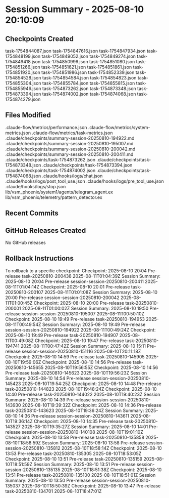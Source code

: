 # Session Summary - 2025-08-10 20:10:09

## Checkpoints Created
task-1754844087.json
task-1754847616.json
task-1754847934.json
task-1754848199.json
task-1754849052.json
task-1754849274.json
task-1754849418.json
task-1754850996.json
task-1754851080.json
task-1754851266.json
task-1754851621.json
task-1754851861.json
task-1754851920.json
task-1754851986.json
task-1754852339.json
task-1754854528.json
task-1754854584.json
task-1754854823.json
task-1754855304.json
task-1754855784.json
task-1754855815.json
task-1754855946.json
task-1754873262.json
task-1754873348.json
task-1754873394.json
task-1754874002.json
task-1754874068.json
task-1754874279.json

## Files Modified
.claude-flow/metrics/performance.json
.claude-flow/metrics/system-metrics.json
.claude-flow/metrics/task-metrics.json
.claude/checkpoints/summary-session-20250810-194922.md
.claude/checkpoints/summary-session-20250810-195007.md
.claude/checkpoints/summary-session-20250810-200042.md
.claude/checkpoints/summary-session-20250810-200411.md
.claude/checkpoints/task-1754873262.json
.claude/checkpoints/task-1754873348.json
.claude/checkpoints/task-1754873394.json
.claude/checkpoints/task-1754874002.json
.claude/checkpoints/task-1754874068.json
.claude/hooks/logs/chat.json
.claude/hooks/logs/post_tool_use.json
.claude/hooks/logs/pre_tool_use.json
.claude/hooks/logs/stop.json
lib/vsm_phoenix/system1/agents/telegram_agent.ex
lib/vsm_phoenix/telemetry/pattern_detector.ex

## Recent Commits


## GitHub Releases Created
No GitHub releases

## Rollback Instructions
To rollback to a specific checkpoint:
Checkpoint: 2025-08-10 20:04	Pre-release	task-20250810-200438	2025-08-11T01:04:39Z
Session Summary: 2025-08-10 20:04	Pre-release	session-session-20250810-200411	2025-08-11T01:04:14Z
Checkpoint: 2025-08-10 20:01	Pre-release	task-20250810-200107	2025-08-11T01:01:08Z
Session Summary: 2025-08-10 20:00	Pre-release	session-session-20250810-200042	2025-08-11T01:00:45Z
Checkpoint: 2025-08-10 20:00	Pre-release	task-20250810-200001	2025-08-11T01:00:02Z
Session Summary: 2025-08-10 19:50	Pre-release	session-session-20250810-195007	2025-08-11T00:50:10Z
Checkpoint: 2025-08-10 19:49	Pre-release	task-20250810-194953	2025-08-11T00:49:54Z
Session Summary: 2025-08-10 19:49	Pre-release	session-session-20250810-194922	2025-08-11T00:49:24Z
Checkpoint: 2025-08-10 19:49	Pre-release	task-20250810-194907	2025-08-11T00:49:08Z
Checkpoint: 2025-08-10 19:47	Pre-release	task-20250810-194741	2025-08-11T00:47:42Z
Session Summary: 2025-08-10 15:11	Pre-release	session-session-20250810-151116	2025-08-10T20:11:18Z
Checkpoint: 2025-08-10 14:59	Pre-release	task-20250810-145905	2025-08-10T19:59:06Z
Checkpoint: 2025-08-10 14:56	Pre-release	task-20250810-145655	2025-08-10T19:56:55Z
Checkpoint: 2025-08-10 14:56	Pre-release	task-20250810-145623	2025-08-10T19:56:23Z
Session Summary: 2025-08-10 14:54	Pre-release	session-session-20250810-145423	2025-08-10T19:54:25Z
Checkpoint: 2025-08-10 14:48	Pre-release	task-20250810-144823	2025-08-10T19:48:24Z
Checkpoint: 2025-08-10 14:40	Pre-release	task-20250810-144022	2025-08-10T19:40:23Z
Session Summary: 2025-08-10 14:39	Pre-release	session-session-20250810-143930	2025-08-10T19:39:32Z
Checkpoint: 2025-08-10 14:36	Pre-release	task-20250810-143623	2025-08-10T19:36:24Z
Session Summary: 2025-08-10 14:36	Pre-release	session-session-20250810-143611	2025-08-10T19:36:14Z
Checkpoint: 2025-08-10 14:35	Pre-release	task-20250810-143527	2025-08-10T19:35:27Z
Session Summary: 2025-08-10 14:01	Pre-release	session-session-20250810-140108	2025-08-10T19:01:10Z
Checkpoint: 2025-08-10 13:58	Pre-release	task-20250810-135858	2025-08-10T18:58:59Z
Session Summary: 2025-08-10 13:58	Pre-release	session-session-20250810-135812	2025-08-10T18:58:14Z
Checkpoint: 2025-08-10 13:53	Pre-release	task-20250810-135305	2025-08-10T18:53:05Z
Checkpoint: 2025-08-10 13:51	Pre-release	task-20250810-135159	2025-08-10T18:51:59Z
Session Summary: 2025-08-10 13:51	Pre-release	session-session-20250810-135135	2025-08-10T18:51:38Z
Checkpoint: 2025-08-10 13:51	Pre-release	task-20250810-135100	2025-08-10T18:51:01Z
Session Summary: 2025-08-10 13:50	Pre-release	session-session-20250810-135037	2025-08-10T18:50:39Z
Checkpoint: 2025-08-10 13:47	Pre-release	task-20250810-134701	2025-08-10T18:47:01Z
